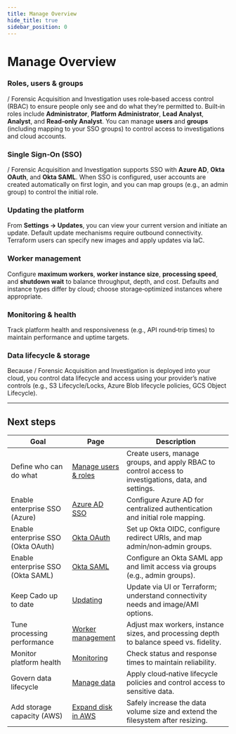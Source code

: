 ```yaml
---
title: Manage Overview
hide_title: true
sidebar_position: 0
---
```

# Manage Overview

### Roles, users & groups
/ Forensic Acquisition and Investigation uses role‑based access control (RBAC) to ensure people only see and do what they’re permitted to. Built‑in roles include **Administrator**, **Platform Administrator**, **Lead Analyst**, **Analyst**, and **Read‑only Analyst**. You can manage **users** and **groups** (including mapping to your SSO groups) to control access to investigations and cloud accounts. 

### Single Sign‑On (SSO)
/ Forensic Acquisition and Investigation supports SSO with **Azure AD**, **Okta OAuth**, and **Okta SAML**. When SSO is configured, user accounts are created automatically on first login, and you can map groups (e.g., an admin group) to control the initial role. 

### Updating the platform
From **Settings → Updates**, you can view your current version and initiate an update. Default update mechanisms require outbound connectivity. Terraform users can specify new images and apply updates via IaC. 

### Worker management
Configure **maximum workers**, **worker instance size**, **processing speed**, and **shutdown wait** to balance throughput, depth, and cost. Defaults and instance types differ by cloud; choose storage‑optimized instances where appropriate. 

### Monitoring & health
Track platform health and responsiveness (e.g., API round‑trip times) to maintain performance and uptime targets. 

### Data lifecycle & storage
Because / Forensic Acquisition and Investigation is deployed into your cloud, you control data lifecycle and access using your provider’s native controls (e.g., S3 Lifecycle/Locks, Azure Blob lifecycle policies, GCS Object Lifecycle).

---

## Next steps

| Goal | Page | Description |
|---|---|---|
| Define who can do what | [Manage users & roles](https://docs.cadosecurity.com/cado/manage/users-authentication/users) | Create users, manage groups, and apply RBAC to control access to investigations, data, and settings.  |
| Enable enterprise SSO (Azure) | [Azure AD SSO](https://docs.cadosecurity.com/cado/manage/users-authentication/sso/azure-ad) | Configure Azure AD for centralized authentication and initial role mapping.  |
| Enable enterprise SSO (Okta OAuth) | [Okta OAuth](https://docs.cadosecurity.com/cado/manage/users-authentication/sso/okta) | Set up Okta OIDC, configure redirect URIs, and map admin/non‑admin groups.  |
| Enable enterprise SSO (Okta SAML) | [Okta SAML](https://docs.cadosecurity.com/cado/manage/users-authentication/sso/okta_saml) | Configure an Okta SAML app and limit access via groups (e.g., admin groups).  |
| Keep Cado up to date | [Updating](https://docs.cadosecurity.com/cado/manage/updating) | Update via UI or Terraform; understand connectivity needs and image/AMI options.  |
| Tune processing performance | [Worker management](https://docs.cadosecurity.com/cado/manage/workers) | Adjust max workers, instance sizes, and processing depth to balance speed vs. fidelity.  |
| Monitor platform health | [Monitoring](https://docs.cadosecurity.com/cado/manage/monitoring) | Check status and response times to maintain reliability.  |
| Govern data lifecycle | [Manage data](https://docs.cadosecurity.com/cado/manage/data) | Apply cloud‑native lifecycle policies and control access to sensitive data.  |
| Add storage capacity (AWS) | [Expand disk in AWS](https://docs.cadosecurity.com/cado/manage/expand-disk) | Safely increase the data volume size and extend the filesystem after resizing.  |
